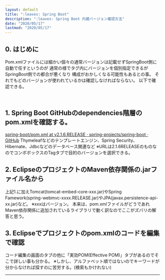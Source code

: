 ```yaml
---
layout: default
title: ":leaves: Spring Boot"
description: ":leaves: Spring Boot 内蔵バージョン確認方法"
date: "2020/05/17"
lastmod: "2020/05/17"
---
```


## 0. はじめに

Pom.xmlファイルには細かい個々の通常バージョンは記載せずSpringBoot側に自動で任すというのが
通常の様で<properties>タグ内にバージョンを個別指定できるがSpringBoot側での都合が悪くなり
構成がおかしくなる可能性もあるとの事。
それでもどのバージョンが使われているかは確認しなければならない。
以下で確認できる。

<br />

## 1. Spring Boot GitHubのdependencies階層のpom.xmlを確認する。

[spring-boot/pom.xml at v2.1.6.RELEASE · spring-projects/spring-boot · GitHub](https://github.com/spring-projects/spring-boot/blob/v2.1.6.RELEASE/spring-boot-project/spring-boot-dependencies/pom.xml)
Thymeleafなどのテンプレートエンジン、Spring Security、Hibernate、Jdbcなどのデータベース関連など
※URLは2.1.6RELEASEのものなのでコンボボックスのTagタブで目的のバージョンを選択できる。

## 2. EclipseのプロジェクトのMaven依存関係の.jarファイル名から

上記1.に加えTomcat(tomcat-embed-core-xxx.jar)やSpring Famework(spring-webmvc-xxxx.RELEASE.jar)やJPA(javax.persistence-api-xx.jar)など。
※xxxはバージョン。
本来は、pom.xmlファイルがどうであれMaven依存関係に追加されているライブラリで動く訳なのでここがズバリの解答と思う。

## 3. Eclipseでプロジェクトのpom.xmlのコードを編集で確認

コード編集の画面のタブの他に「実効POM(Effective POM)」タブがあるのでそこで詳しい事も分かる。
※しかし、アルファベット順ではないのでキーワードが分からなければ探すのに苦労する。(検索もかけれない)

* * *
